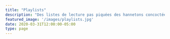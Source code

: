 ```yaml
---
title: "Playlists"
description: "Des listes de lecture pas piquées des hannetons concoctées par nos soins."
featured_image: '/images/playlists.jpg'
date: 2020-03-31T12:00:00-05:00
type: page
---
```

